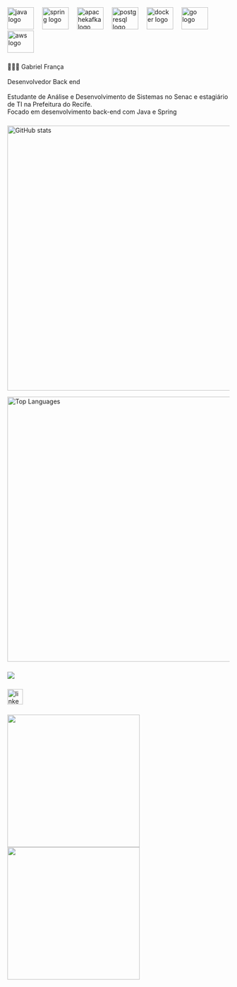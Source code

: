 <div align="left">
  <img src="https://cdn.jsdelivr.net/gh/devicons/devicon/icons/java/java-original.svg" height="50" width="60" alt="java logo" style="margin-right:15px;" />
  <img src="https://cdn.jsdelivr.net/gh/devicons/devicon/icons/spring/spring-original.svg" height="50" width="60" alt="spring logo" style="margin-right:15px;" />
  <img src="https://cdn.jsdelivr.net/gh/devicons/devicon/icons/apachekafka/apachekafka-original.svg" height="50" width="60" alt="apachekafka logo" style="margin-right:15px;" />
  <img src="https://cdn.jsdelivr.net/gh/devicons/devicon/icons/postgresql/postgresql-original.svg" height="50" width="60" alt="postgresql logo" style="margin-right:15px;" />
  <img src="https://cdn.jsdelivr.net/gh/devicons/devicon/icons/docker/docker-original.svg" height="50" width="60" alt="docker logo" style="margin-right:15px;" />
  <img src="https://cdn.jsdelivr.net/gh/devicons/devicon/icons/go/go-original.svg" height="50" width="60" alt="go logo" style="margin-right:15px;" />
  <img src="https://cdn.jsdelivr.net/gh/devicons/devicon/icons/amazonwebservices/amazonwebservices-line-wordmark.svg" height="50" width="60" alt="aws logo" />
</div>



###

<p align="left">👩🏻‍💻 Gabriel França<br><br>Desenvolvedor Back end<br><br>Estudante de Análise e Desenvolvimento de Sistemas no Senac e estagiário de TI na Prefeitura do Recife.<br>Focado em desenvolvimento back-end com Java e Spring</p>

###

<div align="left">
  <!-- Stats Graph maior -->
  <img 
    src="https://github-readme-stats.vercel.app/api?username=gabrielfranca42&hide_title=false&hide_rank=false&show_icons=true&include_all_commits=true&count_private=true&disable_animations=false&theme=dracula&locale=en&hide_border=false" 
    width="600" 
    alt="GitHub stats"  
  />

  <!-- Languages Graph maior -->
  <img 
    src="https://github-readme-stats.vercel.app/api/top-langs?username=gabrielfranca42&locale=en&hide_title=false&layout=compact&card_width=600&langs_count=10&theme=dracula&hide_border=false" 
    width="600" 
    alt="Top Languages"  
  />
</div>

###

<div align="left">
  <img src="https://visitor-badge.laobi.icu/badge?page_id=gabrielfranca42.gabrielfranca42&"  />
</div>

###

<div align="left">
  <a href="https://www.linkedin.com/in/gabriel-eduardo-de-moura-frança-2190a1300" target="_blank">
    <img src="https://img.shields.io/static/v1?message=LinkedIn&logo=linkedin&label=&color=0077B5&logoColor=white&labelColor=&style=for-the-badge" height="35" alt="linkedin logo"  />
  </a>
</div>


###

<img align="left" height="300" src="https://media2.giphy.com/media/v1.Y2lkPTZjMDliOTUyYXduYWxqb2VtemczeTNuaWkzb3RucWNmZnVsZ24weTh0ODEwNHNjZCZlcD12MV9naWZzX3NlYXJjaCZjdD1n/pVGsAWjzvXcZW4ZBTE/giphy.gif"  />

<picture>
  <source media="(prefers-color-scheme: dark)" srcset="https://raw.githubusercontent.com/gabrielfranca42/gabrielfranca42/output/pacman-contribution-graph-dark.svg">
  <source media="(prefers-color-scheme: light)" srcset="https://raw.githubusercontent.com/gabrielfranca42/gabrielfranca42/output/pacman-contribution-graph.svg">

###

<img align="left" height="300" src="https://media2.giphy.com/media/v1.Y2lkPTZjMDliOTUyYXduYWxqb2VtemczeTNuaWkzb3RucWNmZnVsZ24weTh0ODEwNHNjZCZlcD12MV9naWZzX3NlYXJjaCZjdD1n/pVGsAWjzvXcZW4ZBTE/giphy.gif"  />

